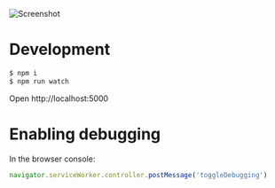 ![Screenshot](https://raw.github.com/frosas/lag/master/screenshot.png)

# Development

```bash
$ npm i
$ npm run watch
```

Open http://localhost:5000

# Enabling debugging

In the browser console:

```js
navigator.serviceWorker.controller.postMessage('toggleDebugging')
```